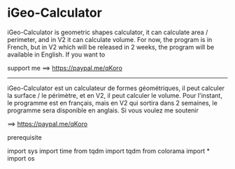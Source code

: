 # iGeo-Calculator
iGeo-Calculator is geometric shapes calculator, it can calculate area / perimeter,
and in V2 it can calculate volume. For now, the program is in French, but in V2 which
will be released in 2 weeks, the program will be available in English. If you want to

support me ==> https://paypal.me/qKoro

-------- 
iGeo-Calculator est un calculateur de formes géométriques, il peut calculer la surface / le périmètre,
et en V2, il peut calculer le volume. Pour l'instant, le programme est en français, mais en V2 qui sortira
dans 2 semaines, le programme sera disponible en anglais. Si vous voulez me soutenir

==> https://paypal.me/qKoro

prerequisite

import sys
import time
from tqdm import tqdm
from colorama import *
import os
